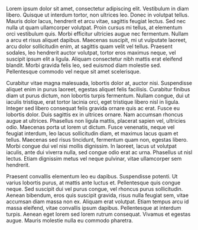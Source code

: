 Lorem ipsum dolor sit amet, consectetur adipiscing elit. Vestibulum in diam libero. Quisque ut interdum tortor, non ultrices leo. Donec in volutpat tellus. Mauris dolor lacus, hendrerit et arcu vitae, sagittis feugiat lectus. Sed nec nulla ut quam ullamcorper volutpat. Proin cursus mi tellus, at elementum orci vestibulum quis. Morbi efficitur ultricies augue nec fermentum. Nullam a arcu et risus aliquet dapibus. Maecenas suscipit, mi ut vulputate laoreet, arcu dolor sollicitudin enim, at sagittis quam velit vel tellus. Praesent sodales, leo hendrerit auctor volutpat, tortor eros maximus neque, vel suscipit ipsum elit a ligula. Aliquam consectetur nibh mattis erat eleifend blandit. Morbi gravida felis leo, sed euismod diam molestie sed. Pellentesque commodo vel neque sit amet scelerisque.

Curabitur vitae magna malesuada, lobortis dolor at, auctor nisi. Suspendisse aliquet enim in purus laoreet, egestas aliquet felis facilisis. Curabitur finibus diam ut purus dictum, non lobortis turpis fermentum. Nullam congue, dui ut iaculis tristique, erat tortor lacinia orci, eget tristique libero nisl in ligula. Integer sed libero consequat felis gravida ornare quis ac erat. Fusce eu lobortis dolor. Duis sagittis ex in ultrices ornare. Nam accumsan rhoncus augue at ultrices. Phasellus non ligula mattis, placerat sapien vel, ultricies odio. Maecenas porta ut lorem ut dictum. Fusce venenatis, neque vel feugiat interdum, leo lacus sollicitudin diam, et maximus lacus quam et tellus. Maecenas sed risus tincidunt, fermentum quam non, egestas libero. Morbi congue dui vel nisi mollis dignissim. In laoreet, lacus ut volutpat iaculis, ante dui viverra nulla, sed congue odio erat ac urna. Phasellus ut nisl lectus. Etiam dignissim metus vel neque pulvinar, vitae ullamcorper sem hendrerit.

Praesent convallis elementum leo eu dapibus. Suspendisse potenti. Ut varius lobortis purus, at mattis ante luctus et. Pellentesque quis congue neque. Sed suscipit dui vel purus congue, vel rhoncus purus sollicitudin. Aenean bibendum, eros quis suscipit gravida, risus nulla feugiat sem, vitae accumsan diam massa non ex. Aliquam erat volutpat. Etiam tempus arcu id massa eleifend, vitae convallis ipsum dapibus. Pellentesque at interdum turpis. Aenean eget lorem sed lorem rutrum consequat. Vivamus et egestas augue. Mauris molestie nulla eu commodo pharetra.
